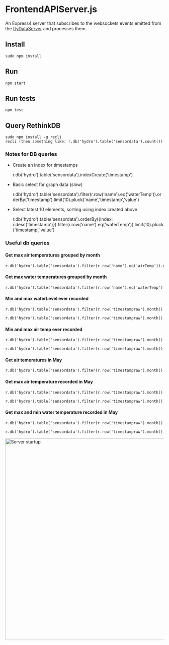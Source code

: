 # FrontendAPIServer.js
An Express4 server that subscribes to the websockets events emitted from the [ttyDataServer](https://github.com/aweijnitz/hydrobalcony/tree/master/RaspberryPi/ttyDataServer.js) and processes them.


## Install
	sudo npm install
## Run
	npm start
## Run tests
	npm test

## Query RethinkDB
	sudo npm install -g recli
	recli (then something like: r.db('hydro').table('sensordata').count())
	
### Notes for DB queries

- Create an index for timestamps

	r.db('hydro').table('sensordata').indexCreate('timestamp')

- Basic select for graph data (slow)

	r.db('hydro').table('sensordata').filter(r.row('name').eq('waterTemp')).orderBy('timestamp').limit(10).pluck('name','timestamp','value')

- Select latest 10 elements, sorting using index created above

	r.db('hydro').table('sensordata').orderBy({index: r.desc('timestamp')}).filter(r.row('name').eq('waterTemp')).limit(10).pluck('timestamp','value')



### Useful db queries

#### Get max air temperatures grouped by month
    r.db('hydro').table('sensordata').filter(r.row('name').eq('airTemp')).group(r.row('timestampraw').month()).max('value').pluck(['timestampraw','value'])

#### Get max water temperatures grouped by month
    r.db('hydro').table('sensordata').filter(r.row('name').eq('waterTemp')).group(r.row('timestampraw').month()).max('value').pluck(['timestampraw','value'])

#### Min and max waterLevel ever recorded
    r.db('hydro').table('sensordata').filter(r.row('timestampraw').month().eq(5).and(r.row('name').eq('waterLevel'))).min('value').pluck(['timestampraw','value'])

    r.db('hydro').table('sensordata').filter(r.row('timestampraw').month().eq(5).and(r.row('name').eq('waterLevel'))).max('value').pluck(['timestampraw','value'])

#### Min and max air temp ever recorded
    r.db('hydro').table('sensordata').filter(r.row('timestampraw').month().eq(5).and(r.row('name').eq('airTemp'))).min('value').pluck(['timestampraw','value'])

    r.db('hydro').table('sensordata').filter(r.row('timestampraw').month().eq(5).and(r.row('name').eq('airTemp'))).max('value').pluck(['timestampraw','value'])

#### Get air temeratures in May
    r.db('hydro').table('sensordata').filter(r.row('timestampraw').month().eq(5).and(r.row('name').eq('airTemp'))).pluck(['timestampraw','value'])

#### Get max air temperature recorded in May
    r.db('hydro').table('sensordata').filter(r.row('timestampraw').month().eq(5).and(r.row('name').eq('airTemp'))).max('value').pluck(['timestampraw','value'])

    r.db('hydro').table('sensordata').filter(r.row('timestampraw').month().eq(5).and(r.row('name').eq('airTemp'))).min('value').pluck(['timestampraw','value'])


#### Get max and min water temperature recorded in May
    r.db('hydro').table('sensordata').filter(r.row('timestampraw').month().eq(5).and(r.row('name').eq('waterTemp'))).max('value').pluck(['timestampraw','value'])

    r.db('hydro').table('sensordata').filter(r.row('timestampraw').month().eq(5).and(r.row('name').eq('waterTemp'))).min('value').pluck(['timestampraw','value'])


	
<img src="http://mildly-interesting.info/images/startShutown.png" alt="Server startup" style="width:640px;">	
	
